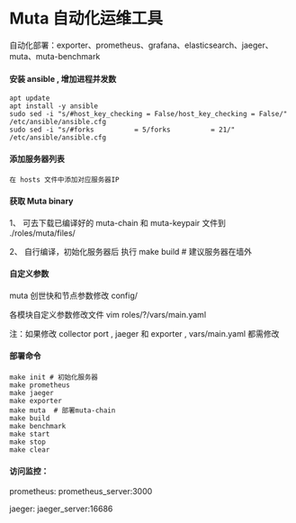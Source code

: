 # Muta 自动化运维工具

自动化部署：exporter、prometheus、grafana、elasticsearch、jaeger、muta、muta-benchmark 

#### 安装 ansible , 增加进程并发数
```
apt update 
apt install -y ansible
sudo sed -i "s/#host_key_checking = False/host_key_checking = False/" /etc/ansible/ansible.cfg 
sudo sed -i "s/#forks          = 5/forks          = 21/" /etc/ansible/ansible.cfg 
```

#### 添加服务器列表

    在 hosts 文件中添加对应服务器IP

#### 获取 Muta binary

1、 可去下载已编译好的 muta-chain 和 muta-keypair 文件到 ./roles/muta/files/

2、 自行编译，初始化服务器后 执行 make build # 建议服务器在墙外 

#### 自定义参数
muta 创世快和节点参数修改 config/

各模块自定义参数修改文件 vim roles/?/vars/main.yaml 

注：如果修改 collector port , jaeger 和 exporter , vars/main.yaml 都需修改
#### 部署命令
```
make init # 初始化服务器
make prometheus
make jaeger
make exporter
make muta  # 部署muta-chain  
make build  
make benchmark
make start
make stop 
make clear 
```

#### 访问监控：

prometheus:   prometheus_server:3000

jaeger:   jaeger_server:16686